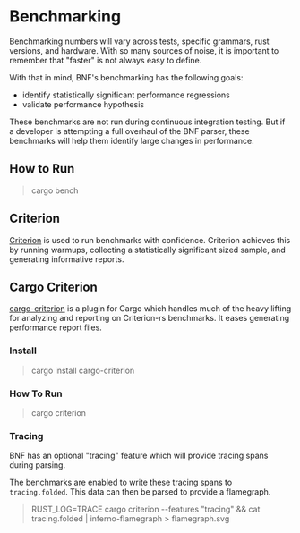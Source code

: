 # Benchmarking

Benchmarking numbers will vary across tests, specific grammars, rust versions, and hardware. With so many sources of noise, it is important to remember that "faster" is not always easy to define.

With that in mind, BNF's benchmarking has the following goals:

* identify statistically significant performance regressions
* validate performance hypothesis

These benchmarks are not run during continuous integration testing. But if a developer is attempting a full overhaul of the BNF parser, these benchmarks will help them identify large changes in performance.

## How to Run

> cargo bench

## Criterion

[Criterion][criterion] is used to run benchmarks with confidence. Criterion achieves this by running warmups, collecting a statistically significant sized sample, and generating informative reports.

## Cargo Criterion

[cargo-criterion][cargo-criterion] is a plugin for Cargo which handles much of the heavy lifting for analyzing and reporting on Criterion-rs benchmarks. It eases generating performance report files.

### Install

> cargo install cargo-criterion

### How To Run

> cargo criterion

[criterion]: https://crates.io/crates/criterion
[cargo-criterion]: https://github.com/bheisler/cargo-criterion

### Tracing

BNF has an optional "tracing" feature which will provide tracing spans during parsing.

The benchmarks are enabled to write these tracing spans to `tracing.folded`. This data can then be parsed to provide a flamegraph.

> RUST_LOG=TRACE cargo criterion --features "tracing" && cat tracing.folded | inferno-flamegraph > flamegraph.svg
